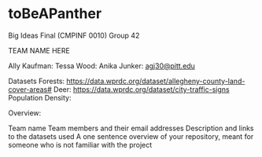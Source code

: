 # toBeAPanther
Big Ideas Final (CMPINF 0010) Group 42

TEAM NAME HERE

Ally Kaufman: 
Tessa Wood:
Anika Junker: agj30@pitt.edu

Datasets
Forests: 
https://data.wprdc.org/dataset/allegheny-county-land-cover-areas#
Deer:
https://data.wprdc.org/dataset/city-traffic-signs
Population Density:



Overview:


Team name
Team members and their email addresses
Description and links to the datasets used
A one sentence overview of your repository, meant for someone who is not familiar with the project